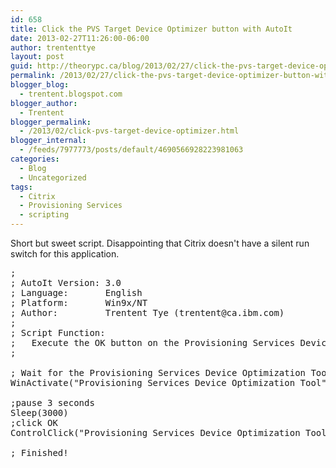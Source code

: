```yaml
---
id: 658
title: Click the PVS Target Device Optimizer button with AutoIt
date: 2013-02-27T11:26:00-06:00
author: trententtye
layout: post
guid: http://theorypc.ca/blog/2013/02/27/click-the-pvs-target-device-optimizer-button-with-autoit/
permalink: /2013/02/27/click-the-pvs-target-device-optimizer-button-with-autoit/
blogger_blog:
  - trentent.blogspot.com
blogger_author:
  - Trentent
blogger_permalink:
  - /2013/02/click-pvs-target-device-optimizer.html
blogger_internal:
  - /feeds/7977773/posts/default/4690566928223981063
categories:
  - Blog
  - Uncategorized
tags:
  - Citrix
  - Provisioning Services
  - scripting
---
```

Short but sweet script. Disappointing that Citrix doesn't have a silent run switch for this application.

<pre class="lang:autoit decode:true ">;
; AutoIt Version: 3.0
; Language:       English
; Platform:       Win9x/NT
; Author:         Trentent Tye (trentent@ca.ibm.com)
;
; Script Function:
;   Execute the OK button on the Provisioning Services Device Optimization Tool program
;

; Wait for the Provisioning Services Device Optimization Tool to become active
WinActivate("Provisioning Services Device Optimization Tool")

;pause 3 seconds
Sleep(3000)
;click OK
ControlClick("Provisioning Services Device Optimization Tool", "", "[CLASS:Button; TEXT:&OK; INSTANCE:1]")

; Finished!</pre>

&nbsp;

<!-- AddThis Advanced Settings generic via filter on the_content -->

<!-- AddThis Share Buttons generic via filter on the_content -->